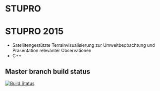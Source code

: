 # STUPRO
STUPRO 2015
===========

* Satellitengestützte Terrainvisualisierung zur Umweltbeobachtung und Präsentation relevanter Observationen
* C++

## Master branch build status

[![Build Status](https://magnum.travis-ci.com/quappi/STUPRO.svg?token=Dz9pyxchptypNqzhp5sb&branch=master)](https://magnum.travis-ci.com/quappi/STUPRO)
